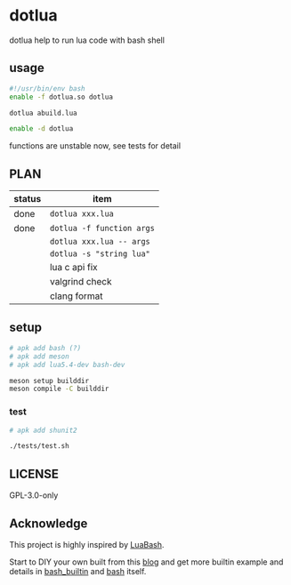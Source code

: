 # dotlua

dotlua help to run lua code with bash shell

## usage

```bash
#!/usr/bin/env bash
enable -f dotlua.so dotlua

dotlua abuild.lua

enable -d dotlua
```

functions are unstable now, see tests for detail

## PLAN

| status | item                      |
| ------ | ------------------------- |
| done   | `dotlua xxx.lua`          |
| done   | `dotlua -f function args` |
|        | `dotlua xxx.lua -- args`  |
|        | `dotlua -s "string lua"`  |
|        | lua c api fix             |
|        | valgrind check            |
|        | clang format              |

## setup

```bash
# apk add bash (?)
# apk add meson
# apk add lua5.4-dev bash-dev

meson setup builddir
meson compile -C builddir
```

### test

```bash
# apk add shunit2

./tests/test.sh
```

## LICENSE

GPL-3.0-only

## Acknowledge

This project is highly inspired by [LuaBash][1].

Start to DIY your own built from this [blog][2] and get more builtin example and details in [bash_builtin][3] and [bash][4] itself.

[1]: https://github.com/alfredopalhares/LuaBash
[2]: https://blog.dario-hamidi.de/a/build-a-bash-builtin
[3]: https://github.com/cjungmann/bash_builtin
[4]: http://git.savannah.gnu.org/cgit/bash.git/
